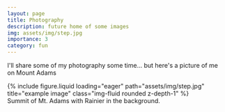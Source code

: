 ```yaml
---
layout: page
title: Photography
description: future home of some images
img: assets/img/step.jpg
importance: 3
category: fun
---
```


I'll share some of my photography some time... but here's a picture of me on Mount Adams
<div class="row">
    <div class="col-sm mt-3 mt-md-0">
        {% include figure.liquid loading="eager" path="assets/img/step.jpg" title="example image" class="img-fluid rounded z-depth-1" %}
    </div>
</div>
<div class="caption">
    Summit of Mt. Adams with Rainier in the background.
</div>
